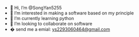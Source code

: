 - 👋 Hi, I’m @SongYan5255
- 👀 I’m interested in making a software based on my principle
- 🌱 I’m currently learning python
- 💞️ I’m looking to collaborate on software
- � send me a emial: ys2293060464@gmail.com

<!---
SongYan5255/SongYan5255 is a ✨ special ✨ repository because its `README.md` (this file) appears on your GitHub profile.
You can click the Preview link to take a look at your changes.
--->
